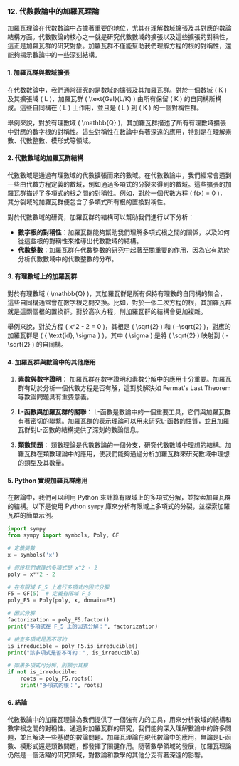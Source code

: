 ### 12. 代數數論中的加羅瓦理論

加羅瓦理論在代數數論中占據著重要的地位，尤其在理解數域擴張及其對應的數論結構方面。代數數論的核心之一就是研究代數數域的擴張以及這些擴張的對稱性，這正是加羅瓦群的研究對象。加羅瓦群不僅能幫助我們理解方程的根的對稱性，還能夠揭示數論中的一些深刻結構。

#### 1. 加羅瓦群與數域擴張

在代數數論中，我們通常研究的是數域的擴張及其加羅瓦群。對於一個數域 \( K \) 及其擴張域 \( L \)，加羅瓦群 \( \text{Gal}(L/K) \) 由所有保留 \( K \) 的自同構所構成。這些自同構在 \( L \) 上作用，並且是 \( L \) 到 \( K \) 的一個對稱性群。

舉例來說，對於有理數域 \( \mathbb{Q} \)，其加羅瓦群描述了所有有理數域擴張中對應的數字根的對稱性。這些對稱性在數論中有著深遠的應用，特別是在理解素數、代數整數、模形式等領域。

#### 2. 代數數域的加羅瓦群結構

代數數域是通過有理數域的代數擴張而來的數域。在代數數論中，我們經常會遇到一些由代數方程定義的數域，例如通過多項式的分裂來得到的數域。這些擴張的加羅瓦群描述了多項式的根之間的對稱性。例如，對於一個代數方程 \( f(x) = 0 \)，其分裂域的加羅瓦群便包含了多項式所有根的置換對稱性。

對於代數數域的研究，加羅瓦群的結構可以幫助我們進行以下分析：

- **數字根的對稱性**：加羅瓦群能夠幫助我們理解多項式根之間的關係，以及如何從這些根的對稱性來推導出代數數域的結構。
- **代數整數**：加羅瓦群在代數整數的研究中起著至關重要的作用，因為它有助於分析代數數域中的代數整數的分布。

#### 3. 有理數域上的加羅瓦群

對於有理數域 \( \mathbb{Q} \)，其加羅瓦群是所有保持有理數的自同構的集合，這些自同構通常會在數字根之間交換。比如，對於一個二次方程的根，其加羅瓦群就是這兩個根的置換群。對於高次方程，則加羅瓦群的結構會更加複雜。

舉例來說，對於方程 \( x^2 - 2 = 0 \)，其根是 \( \sqrt{2} \) 和 \( -\sqrt{2} \)，對應的加羅瓦群是 \( \{ \text{id}, \sigma \} \)，其中 \( \sigma \) 是將 \( \sqrt{2} \) 映射到 \( -\sqrt{2} \) 的自同構。

#### 4. 加羅瓦群與數論中的其他應用

1. **素數與數字證明**：
   加羅瓦群在數字證明和素數分解中的應用十分重要。加羅瓦群有助於分析一個代數方程是否有解，這對於解決如 Fermat's Last Theorem 等數論問題具有重要意義。

2. **L-函數與加羅瓦群的關聯**：
   L-函數是數論中的一個重要工具，它們與加羅瓦群有著密切的聯繫。加羅瓦群的表示理論可以用來研究L-函數的性質，並且加羅瓦群對L-函數的結構提供了深刻的數論信息。

3. **類數問題**：
   類數理論是代數數論的一個分支，研究代數數域中理想的結構。加羅瓦群在類數理論中的應用，使我們能夠通過分析加羅瓦群來研究數域中理想的類型及其數量。

#### 5. Python 實現加羅瓦群應用

在數論中，我們可以利用 Python 來計算有限域上的多項式分解，並探索加羅瓦群的結構。以下是使用 Python `sympy` 庫來分析有限域上多項式的分裂，並探索加羅瓦群的簡單示例。

```python
import sympy
from sympy import symbols, Poly, GF

# 定義變數
x = symbols('x')

# 假設我們處理的多項式是 x^2 - 2
poly = x**2 - 2

# 在有限域 F_5 上進行多項式的因式分解
F5 = GF(5)  # 定義有限域 F_5
poly_F5 = Poly(poly, x, domain=F5)

# 因式分解
factorization = poly_F5.factor()
print("多項式在 F_5 上的因式分解：", factorization)

# 檢查多項式是否不可約
is_irreducible = poly_F5.is_irreducible()
print("該多項式是否不可約：", is_irreducible)

# 如果多項式可分解，則顯示其根
if not is_irreducible:
    roots = poly_F5.roots()
    print("多項式的根：", roots)
```

#### 6. 結論

代數數論中的加羅瓦理論為我們提供了一個強有力的工具，用來分析數域的結構和數字根之間的對稱性。通過對加羅瓦群的研究，我們能夠深入理解數論中的許多問題，並且解決一些基礎的數論問題。加羅瓦理論在現代數論中的應用，無論是L-函數、模形式還是類數問題，都發揮了關鍵作用。隨著數學領域的發展，加羅瓦理論仍然是一個活躍的研究領域，對數論和數學的其他分支有著深遠的影響。